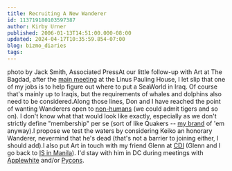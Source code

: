 ```yaml
---
title: Recruiting A New Wanderer
id: 113719180103597387
author: Kirby Urner
published: 2006-01-13T14:51:00.000-08:00
updated: 2024-04-17T10:35:59.854-07:00
blog: bizmo_diaries
tags: 
---
```


[](http://photos1.blogger.com/blogger/1134/545/1600/willie3.jpg)photo by Jack Smith, Associated PressAt our little follow-up with Art at The Bagdad, after the [main meeting](http://mybizmo.blogspot.com/2006/01/what-shall-i-do.html) at the Linus Pauling House, I let slip that one of my jobs is to help figure out where to put a SeaWorld in Iraq. Of course that's mainly up to Iraqis, but the requirements of whales and dolphins also need to be considered.Along those lines, Don and I have reached the point of wanting Wanderers open to [non-humans](http://worldgame.blogspot.com/2005/12/solstice-party-wanderers.html) (we could admit tigers and so on). I don't know what that would look like exactly, especially as we don't strictly define "membership" per se (sort of like Quakers -- [my brand](http://groups.google.com/group/soc.religion.quaker/browse_frm/thread/d03428ec23ef61a7?tvc=1&q=group%3Asoc.religion.quaker+author%3Aurner%40alumni.princeton.edu&hl=en) of 'em anyway).I propose we test the waters by considering Keiko an honorary Wanderer, nevermind that he's dead (that's not a barrier to joining either, I should add).I also put Art in touch with my friend Glenn at [CDI](http://www.cdi.org/) (Glenn and I go back to [IS in Manila](http://www.ismanila.org/)).  I'd stay with him in DC during meetings with [Applewhite](http://mybizmo.blogspot.com/2005/02/ayatollah-of-tetrahedron.html) and/or [Pycons](http://mybizmo.blogspot.com/2005/03/pycon-2005.html).